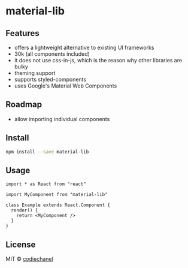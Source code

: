 # material-lib

## Features

- offers a lightweight alternative to existing UI frameworks
- 30k (all components included)
- it does not use css-in-js, which is the reason why other libraries are bulky
- theming support
- supports styled-components
- uses Google's Material Web Components

## Roadmap

- allow importing individual components

## Install

```bash
npm install --save material-lib
```

## Usage

```tsx
import * as React from "react"

import MyComponent from "material-lib"

class Example extends React.Component {
  render() {
    return <MyComponent />
  }
}
```

## License

MIT © [codiechanel](https://github.com/codiechanel)
